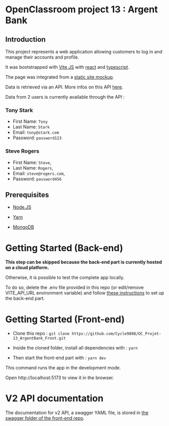 # OpenClassroom project 13 : Argent Bank

## Introduction

This project represents a web application allowing customers to log in and manage their accounts and profile.

It was bootstrapped with [Vite JS](https://vitejs.dev/) with [react](https://react.dev/) and [typescript](https://www.typescriptlang.org/).

The page was integrated from a [static site mockup](https://github.com/Cycle9898/OC_Projet-13_ArgentBank_Back/tree/main/designs).

Data is retrieved via an API. More infos on this API [here](https://github.com/Cycle9898/OC_Projet-13_ArgentBank_Back).

Data from 2 users is currently available through the API :

### Tony Stark

- First Name: `Tony`
- Last Name: `Stark`
- Email: `tony@stark.com`
- Password: `password123`

### Steve Rogers

- First Name: `Steve`,
- Last Name: `Rogers`,
- Email: `steve@rogers.com`,
- Password: `password456`

## Prerequisites

- [Node.JS](https://nodejs.org/en)

- [Yarn](https://yarnpkg.com/)

- [MongoDB](https://www.mongodb.com/try/download/community)

# Getting Started (Back-end)

**This step can be skipped because the back-end part is currently hosted on a cloud platform.**

Otherwise, it is possible to test the complete app locally.

To do so, delete the .env file provided in this repo (or edit/remove VITE_API_URL environment variable) and follow [these instructions](https://github.com/Cycle9898/OC_Projet-13_ArgentBank_Back) to set up the
back-end part. 

# Getting Started (Front-end)

- Clone this repo : `git clone https://github.com/Cycle9898/OC_Projet-13_ArgentBank_Front.git`

- Inside the cloned folder, install all dependencies with : `yarn`

- Then start the front-end part with : `yarn dev`

This command runs the app in the development mode.

Open http://localhost:5173 to view it in the browser.

# V2 API documentation

The documentation for v2 API, a swagger YAML file, is stored in [the swagger folder of the front-end repo](https://github.com/Cycle9898/OC_Projet-13_ArgentBank_Front/blob/main/swagger/).